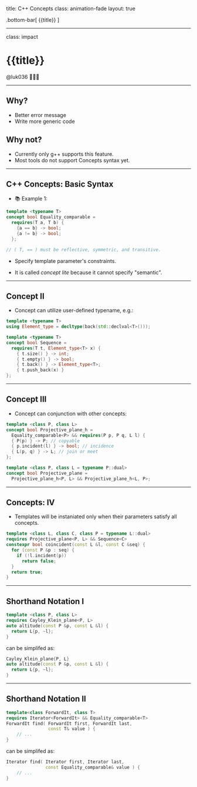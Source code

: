 title: C++ Concepts
class: animation-fade
layout: true

<!-- This slide will serve as the base layout for all your slides -->

.bottom-bar[
{{title}}
]

---

class: impact

# {{title}}

@luk036 👨🏻‍🏫

---

## Why?

- Better error message
- Write more generic code

## Why not?

- Currently only g++ supports this feature.
- Most tools do not support Concepts syntax yet.

---

## C++ Concepts: Basic Syntax

- 📚 Example 1:

```cpp
template <typename T>
concept bool Equality_comparable =
  requires(T a, T b) {
    {a == b} -> bool;
    {a != b} -> bool;
  };

// ( T, == ) must be reflective, symmetric, and transitive.
```

- Specify template parameter's constraints.

- It is called _concept lite_ because it cannot specify "semantic".

---

## Concept II

- Concept can utilize user-defined typename, e.g.:

```cpp
template <typename T>
using Element_type = decltype(back(std::declval<T>()));

template <typename T>
concept bool Sequence =
  requires(T t, Element_type<T> x) {
    { t.size() } -> int;
    { t.empty() } -> bool;
    { t.back() } -> Element_type<T>;
    { t.push_back(x) }
};
```

---

## Concept III

- Concept can conjunction with other concepts:

```cpp
template <class P, class L>
concept bool Projective_plane_h =
  Equality_comparable<P> && requires(P p, P q, L l) {
  { P(p) } -> P; // copyable
  { p.incident(l) } -> bool; // incidence
  { L(p, q) } -> L; // join or meet
};

template <class P, class L = typename P::dual>
concept bool Projective_plane =
  Projective_plane_h<P, L> && Projective_plane_h<L, P>;
```

---

## Concepts: IV

- Templates will be instaniated only when their parameters satisfy all concepts.

```cpp
template <class L, class C, class P = typename L::dual>
requires Projective_plane<P, L> && Sequence<C>
constexpr bool coincident(const L &l, const C &seq) {
  for (const P &p : seq) {
    if (!l.incident(p))
      return false;
  }
  return true;
}
```

---

## Shorthand Notation I

```cpp
template <class P, class L>
requires Cayley_Klein_plane<P, L>
auto altitude(const P &p, const L &l) {
  return L{p, ~l};
}
```

can be simplifed as:

```cpp
Cayley_Klein_plane{P, L}
auto altitude(const P &p, const L &l) {
  return L{p, ~l};
}
```

---

## Shorthand Notation II

```cpp
template<class ForwardIt, class T>
requires Iterator<ForwardIt> && Equality_comparable<T>
ForwardIt find( ForwardIt first, ForwardIt last,
                const T& value ) {
    // ...
}
```

can be simplifed as:

```cpp
Iterator find( Iterator first, Iterator last,
               const Equality_comparable& value ) {
    // ...
}
```
